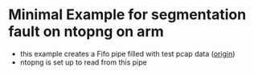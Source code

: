 # Minimal Example for segmentation fault on ntopng on arm

- this example creates a Fifo pipe filled with test pcap data ([origin](https://www.netresec.com/?page=PcapFiles))
- ntopng is set up to read from this pipe
